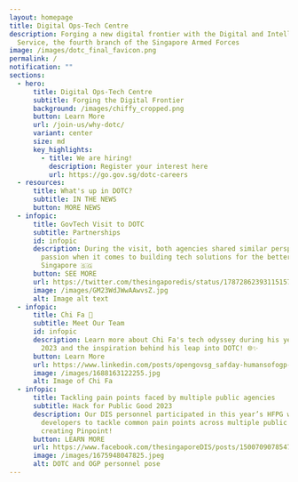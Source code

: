 ```yaml
---
layout: homepage
title: Digital Ops-Tech Centre
description: Forging a new digital frontier with the Digital and Intelligence
  Service, the fourth branch of the Singapore Armed Forces
image: /images/dotc_final_favicon.png
permalink: /
notification: ""
sections:
  - hero:
      title: Digital Ops-Tech Centre
      subtitle: Forging the Digital Frontier
      background: /images/chiffy_cropped.png
      button: Learn More
      url: /join-us/why-dotc/
      variant: center
      size: md
      key_highlights:
        - title: We are hiring!
          description: Register your interest here
          url: https://go.gov.sg/dotc-careers
  - resources:
      title: What's up in DOTC?
      subtitle: IN THE NEWS
      button: MORE NEWS
  - infopic:
      title: GovTech Visit to DOTC
      subtitle: Partnerships
      id: infopic
      description: During the visit, both agencies shared similar perspectives and
        passion when it comes to building tech solutions for the betterment of
        Singapore 🇸🇬
      button: SEE MORE
      url: https://twitter.com/thesingaporedis/status/1787286239311515748?s=52&t=yEOs1s3_SrBeLlv2SJF69A
      image: /images/GM23WdJWwAAwvsZ.jpg
      alt: Image alt text
  - infopic:
      title: Chi Fa 👋
      subtitle: Meet Our Team
      id: infopic
      description: Learn more about Chi Fa's tech odyssey during his year at OGP in
        2023 and the inspiration behind his leap into DOTC! 🌐✨
      button: Learn More
      url: https://www.linkedin.com/posts/opengovsg_safday-humansofogp-techforpublicgood-activity-7080669358812758016-IsnB?utm_source=share&utm_medium=member_desktop
      image: /images/1688163122255.jpg
      alt: Image of Chi Fa
  - infopic:
      title: Tackling pain points faced by multiple public agencies
      subtitle: Hack for Public Good 2023
      description: Our DIS personnel participated in this year’s HFPG with OGP
        developers to tackle common pain points across multiple public agencies,
        creating Pinpoint!
      button: LEARN MORE
      url: https://www.facebook.com/thesingaporeDIS/posts/150070907854750?ref=embed_post
      image: /images/1675948047825.jpeg
      alt: DOTC and OGP personnel pose
---
```

